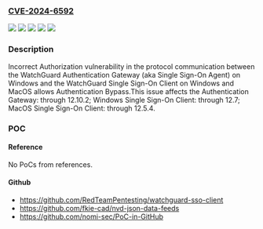 ### [CVE-2024-6592](https://cve.mitre.org/cgi-bin/cvename.cgi?name=CVE-2024-6592)
![](https://img.shields.io/static/v1?label=Product&message=Authentication%20Gateway&color=blue)
![](https://img.shields.io/static/v1?label=Product&message=Single%20Sign-On%20Client&color=blue)
![](https://img.shields.io/static/v1?label=Version&message=0%3C%3D%2012.10.2%20&color=brighgreen)
![](https://img.shields.io/static/v1?label=Version&message=0%3C%3D%2012.7%20&color=brighgreen)
![](https://img.shields.io/static/v1?label=Vulnerability&message=CWE-863%20Incorrect%20Authorization&color=brighgreen)

### Description

Incorrect Authorization vulnerability in the protocol communication between the WatchGuard Authentication Gateway (aka Single Sign-On Agent) on Windows and the WatchGuard Single Sign-On Client on Windows and MacOS allows Authentication Bypass.This issue affects the Authentication Gateway: through 12.10.2; Windows Single Sign-On Client: through 12.7; MacOS Single Sign-On Client: through 12.5.4.

### POC

#### Reference
No PoCs from references.

#### Github
- https://github.com/RedTeamPentesting/watchguard-sso-client
- https://github.com/fkie-cad/nvd-json-data-feeds
- https://github.com/nomi-sec/PoC-in-GitHub

